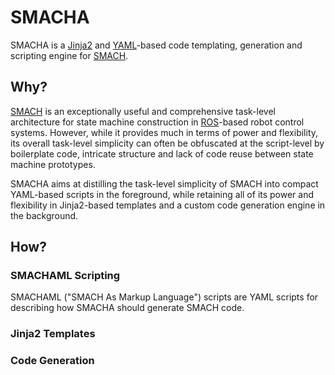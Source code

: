 # SMACHA

SMACHA is a [Jinja2](http://jinja.pocoo.org/docs/2.9/) and [YAML](http://yaml.org/)-based
code templating, generation and scripting engine for [SMACH](http://wiki.ros.org/smach).

## Why?

[SMACH](http://wiki.ros.org/smach) is an exceptionally useful and comprehensive task-level architecture
for state machine construction in [ROS](http://wiki.ros.org/)-based robot control systems.
However, while it provides much in terms of power and flexibility, its overall task-level simplicity
can often be obfuscated at the script-level by boilerplate code, intricate structure and lack
of code reuse between state machine prototypes.

SMACHA aims at distilling the task-level simplicity of SMACH into compact YAML-based scripts
in the foreground, while retaining all of its power and flexibility in Jinja2-based
templates and a custom code generation engine in the background.

## How?

### SMACHAML Scripting

SMACHAML ("SMACH As Markup Language") scripts are YAML scripts for describing how SMACHA should
generate SMACH code.

### Jinja2 Templates

### Code Generation

